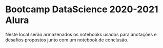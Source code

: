 # Bootcamp DataScience 2020-2021 Alura

Neste local serão armazenados os notebooks usados para anotações e desafios propostos junto com um notebook de conclusão.

